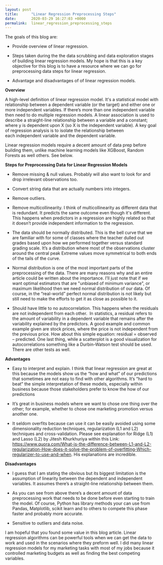 ```yaml
---
layout: post
title:      "Linear Regression Preprocessing Steps"
date:       2020-03-29 16:27:03 +0000
permalink:  linear_regression_preprocessing_steps
---
```


The goals of this blog are:

* Provide overview of linear regression.

* Steps taken during the the data scrubbing and data exploration stages of building linear regression models.  My hope is that this is a key objective for this blog is to have a resource where we can go for preprocessing data steps for linear regression.

* Advantage and disadvantages of of linear regression models.


**Overview**

A high-level definition of linear regression model.  It's a statistical model with relationship between a dependent variable (or the target) and either one or more independent variables.  If there’s more than one independent variable then need to do multiple regression models. A linear association is used to describe a straight-line relationship between a variable and a constant; where y is dependent upon X (so X is the independent variable).  A key goal of regression analysis is to isolate the relationship between each independent variable and the dependent variable.

Linear regression models require a decent amount of data prep before building them, unlike machine learning models like XGBoost, Random Forests as well others.  See below.   


**Steps for Preprocessing Data for Linear Regression Models**

* Remove missing & null values.  Probably will also want to look for and drop irrelevant observations too.

* Convert string data that are actually numbers into integers.

* Remove outliers.

* Remove multicollinearity.  I think of multicollinearity as different data that is redundant.  It predicts the same outcome even though it's different.  This happens when predictors in a regression are highly related so that it doesn’t provide independent information to the regression.

* The data should be normally distributed.  This is the bell curve that we are familiar with for some of classes where the teacher dulled out grades based upon how we performed together versus standard grading scale.   It’s a  distribution where most of the observations cluster around the central peak Extreme values move symmetrical to both ends of the tails of the curve.  

* Normal distribution is one of the most important parts of the preprocessing of the data.  There are many reasons why and an entire article could be written about the importance.  I’ll just note that if we want optimal estimators that are "unbiased of minimum variance", or maximum likelihood then we need normal distribution of our data.  Of course, in the “real-world” perfect normal distribution is not likely but still need to make the efforts to get it as close as possible to it.

* Should have little to no autocorrelation.   This happens when the residuals are not independent from each other.  In statistics, a residual refers to the amount of variability in a dependent variable that remains after the variability explained by the predictors.   A good example and common example given are stock prices, where the price is not independent from the previous price.  How about this simple equation:  residual = observed – predicted.  One last thing, while a scatterplot is a good visualization for autocorrelations something like a Durbin-Watson test should be used.  There are other tests as well.  

**Advantages**

* Easy to interpret and explain.  I think that linear regression are great at this because the models show us the “how and what” of our predictions that sometimes are not easy to find with other algorithms.  It’s “hard to beat” the simple interpretation of these models, especially within business because those stakeholders prefer to know the how of our predictions

* It’s great in business models where we want to chose one thing over the other; for example, whether to chose one marketing promotion versus another one.

* It seldom overfits because can use it can be easily avoided using some dimensionality reduction techniques, regularization (L1 and L2) techniques and cross-validation. Please see explanation for Ridge (L1) and Lasso (L2) by Jitesh Khurkhuriya within this Link:  https://www.quora.com/What-is-the-difference-between-L1-and-L2-regularization-How-does-it-solve-the-problem-of-overfitting-Which-regularizer-to-use-and-when. His explanations are incredible.

**Disadvantages**

* I guess that I am stating the obvious but its biggest limitation is the assumption of linearity between the dependent and independent variables.  It assumes  there’s a straight-line relationship between them. 

* As you can see from above there’s a decent amount of data preprocessing work that needs to be done before even starting to train the model.  Of course, Python has library methods your can use from Pandas, Matplotlib, scikit learn and to others to compete this phase faster and probably more accurate.  

* Sensitive to outliers and data noise.

I am hopeful that you found some value in this blog article.  Linear regression algorithms can be powerful tools when we can get the data to work and used in the scenarios where they preform well.  I did many linear regression models for my marketing tasks with most of my jobs because it controlled marketing budgets as well as finding the best competing variables.  

